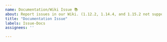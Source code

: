 ```yaml
---
name: Documentation/Wiki Issue 📚
about: Report issues in our Wiki. (1.12.2, 1.14.4, and 1.15.2 not supported)
title: "Documentation Issue"
labels: Issue-Docs
assignees: ''

---
```


<!-- Note: These are comments and will not show up in your final bug report. -->

<!-- 
🚨🚨🚨🚨🚨🚨🚨🚨🚨🚨

PLEASE READ THE FOLLOWING BEFORE PROCEEDING:

DO NOT FOR DOCUMENTATION OF THE 1.12.2, 1.14.4, AND 1.15.2 VERSIONS OF THE MIDNIGHT. THE WIKI ONLY ACCOUNTS FOR THE 1.16.1 VERSION OF THE MIDNIGHT AND ONWARD!

If you understand this, feel free to proceed and write your documentation issue.
-->

<!-- Briefly describe which page of the wiki needs to be corrected and why. -->

<!--
Documentation issue template inspired by Microsoft's Cascadia Code documentation issue template.
https://github.com/microsoft/cascadia-code/blob/master/.github/ISSUE_TEMPLATE/Documentation_Issue.md
-->